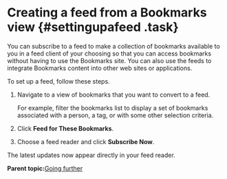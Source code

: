 # Creating a feed from a Bookmarks view {#settingupafeed .task}

You can subscribe to a feed to make a collection of bookmarks available to you in a feed client of your choosing so that you can access bookmarks without having to use the Bookmarks site. You can also use the feeds to integrate Bookmarks content into other web sites or applications.

To set up a feed, follow these steps.

1.  Navigate to a view of bookmarks that you want to convert to a feed.

    For example, filter the bookmarks list to display a set of bookmarks associated with a person, a tag, or with some other selection criteria.

2.  Click **Feed for These Bookmarks**.

3.  Choose a feed reader and click **Subscribe Now**.


The latest updates now appear directly in your feed reader.

**Parent topic:**[Going further](../bookmarks/c_advanced_bookmarks.md)


